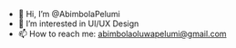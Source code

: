 - 👋 Hi, I’m @AbimbolaPelumi
- 👀 I’m interested in UI/UX Design
- 📫 How to reach me: abimbolaoluwapelumi@gmail.com

<!---
AbimbolaPelumi/AbimbolaPelumi is a ✨ special ✨ repository because its `README.md` (this file) appears on your GitHub profile.
You can click the Preview link to take a look at your changes.
--->
